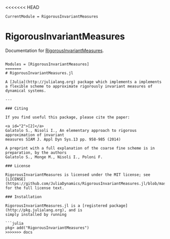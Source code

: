<<<<<<< HEAD
```@meta
CurrentModule = RigorousInvariantMeasures
```

# RigorousInvariantMeasures

Documentation for [RigorousInvariantMeasures](https://github.com/JuliaDynamics/RigorousInvariantMeasures.jl).

```@index
```

```@autodocs
Modules = [RigorousInvariantMeasures]
=======
# RigorousInvariantMeasures.jl

A [Julia](http://julialang.org) package which implements a implements a flexible scheme to approximate rigorously invariant measures of dynamical systems.

---

### Citing

If you find useful this package, please cite the paper:

<a id="2">[2]</a>
Galatolo S., Nisoli I., An elementary approach to rigorous approximation of invariant
measures SIAM J. Appl Dyn Sys.13 pp. 958-985 (2014)

A preprint with a full explanation of the coarse fine scheme is in preparation, by the authors
Galatolo S., Monge M., Nisoli I., Poloni F.

### License

RigorousInvariantMeasures is licensed under the MIT license; see
[LICENSE](https://github.com/JuliaDynamics/RigorousInvariantMeasures.jl/blob/master/LICENSE.md) for the full license text.

### Installation

RigorousInvariantMeasures.jl is a [registered package](http://pkg.julialang.org), and is
simply installed by running

```julia
pkg> add("RigorousInvariantMeasures")
>>>>>>> docs
```

